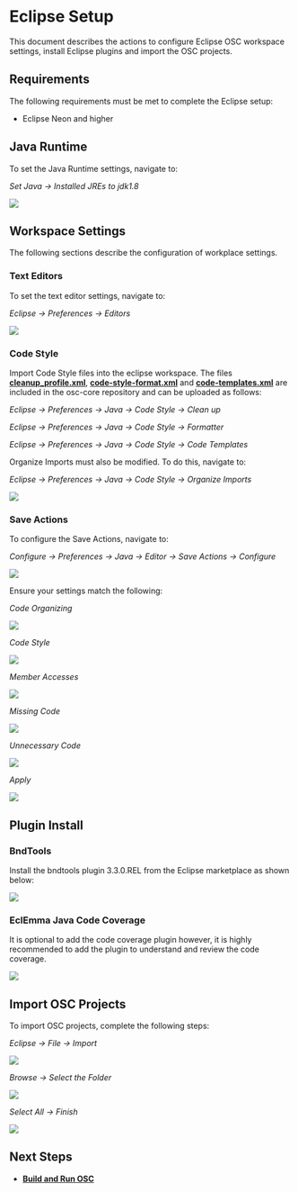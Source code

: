 # Eclipse Setup
This document describes the actions to configure Eclipse OSC workspace settings, install Eclipse plugins and import the OSC projects.

## Requirements
The following requirements must be met to complete the Eclipse setup:

 * Eclipse Neon and higher

## Java Runtime
To set the Java Runtime settings, navigate to:

*Set Java -> Installed JREs to jdk1.8*

![](images/jdk1.8.jpg)
 
## Workspace Settings
The following sections describe the configuration of workplace settings.

### Text Editors
To set the text editor settings, navigate to:

*Eclipse -> Preferences -> Editors*

![](images/text_editor.jpg)

### Code Style

Import Code Style files into the eclipse workspace. The files **[cleanup_profile.xml](https://github.com/opensecuritycontroller/osc-core/blob/master/vmidc_cleanup_profile.xml)**, **[code-style-format.xml](https://github.com/opensecuritycontroller/osc-core/blob/master/vmiDC-code-style-format.xml)** and **[code-templates.xml](https://github.com/opensecuritycontroller/osc-core/blob/master/vmiDC-code-templates.xml)** are included in the osc-core repository and can be uploaded as follows:

*Eclipse -> Preferences -> Java -> Code Style -> Clean up*

*Eclipse -> Preferences -> Java -> Code Style -> Formatter*

*Eclipse -> Preferences -> Java -> Code Style -> Code Templates*

Organize Imports must also be modified. To do this, navigate to:

*Eclipse -> Preferences -> Java -> Code Style -> Organize Imports*

![](images/organize_imports.JPG)

### Save Actions

To configure the Save Actions, navigate to:

*Configure -> Preferences -> Java -> Editor -> Save Actions -> Configure*

![](images/missing_annotations.jpg)

Ensure your settings match the following:

*Code Organizing*

![](images/code_organize.jpg)

*Code Style*

![](images/code_style.jpg)

*Member Accesses*

![](images/member_access.jpg)

*Missing Code*

![](images/missing_code.jpg)

*Unnecessary Code*

![](images/Unnecessary_code.jpg)

*Apply*

![](images/save_actions.jpg)

## Plugin Install

### BndTools

Install the bndtools plugin 3.3.0.REL from the Eclipse marketplace as shown below:

![](images/bnd_tools.png)

### EclEmma Java Code Coverage

It is optional to add the code coverage plugin however, it is highly recommended to add the plugin to understand and review the code coverage.

![](images/code_coverage_eclipse_marketplace.JPG)

## Import OSC Projects

To import OSC projects, complete the following steps:

*Eclipse -> File -> Import*

![](images/import_projects.jpg)

*Browse -> Select the Folder*

![](images/choose_folder.jpg)

*Select All -> Finish*

![](images/import_projects_2.jpg)


## Next Steps

- **[Build and Run OSC](build_run_osc.md)**
